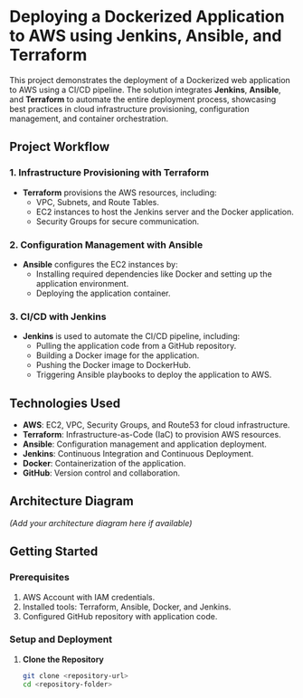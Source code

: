 
# Deploying a Dockerized Application to AWS using Jenkins, Ansible, and Terraform  

This project demonstrates the deployment of a Dockerized web application to AWS using a CI/CD pipeline. The solution integrates **Jenkins**, **Ansible**, and **Terraform** to automate the entire deployment process, showcasing best practices in cloud infrastructure provisioning, configuration management, and container orchestration.  

## **Project Workflow**  

### **1. Infrastructure Provisioning with Terraform**  
- **Terraform** provisions the AWS resources, including:  
  - VPC, Subnets, and Route Tables.  
  - EC2 instances to host the Jenkins server and the Docker application.  
  - Security Groups for secure communication.  

### **2. Configuration Management with Ansible**  
- **Ansible** configures the EC2 instances by:  
  - Installing required dependencies like Docker and setting up the application environment.  
  - Deploying the application container.  

### **3. CI/CD with Jenkins**  
- **Jenkins** is used to automate the CI/CD pipeline, including:  
  - Pulling the application code from a GitHub repository.  
  - Building a Docker image for the application.  
  - Pushing the Docker image to DockerHub.  
  - Triggering Ansible playbooks to deploy the application to AWS.  

## **Technologies Used**  
- **AWS**: EC2, VPC, Security Groups, and Route53 for cloud infrastructure.  
- **Terraform**: Infrastructure-as-Code (IaC) to provision AWS resources.  
- **Ansible**: Configuration management and application deployment.  
- **Jenkins**: Continuous Integration and Continuous Deployment.  
- **Docker**: Containerization of the application.  
- **GitHub**: Version control and collaboration.  

## **Architecture Diagram**  
*(Add your architecture diagram here if available)*  

## **Getting Started**  

### **Prerequisites**  
1. AWS Account with IAM credentials.  
2. Installed tools: Terraform, Ansible, Docker, and Jenkins.  
3. Configured GitHub repository with application code.  

### **Setup and Deployment**  

1. **Clone the Repository**  
   ```bash
   git clone <repository-url>
   cd <repository-folder>
